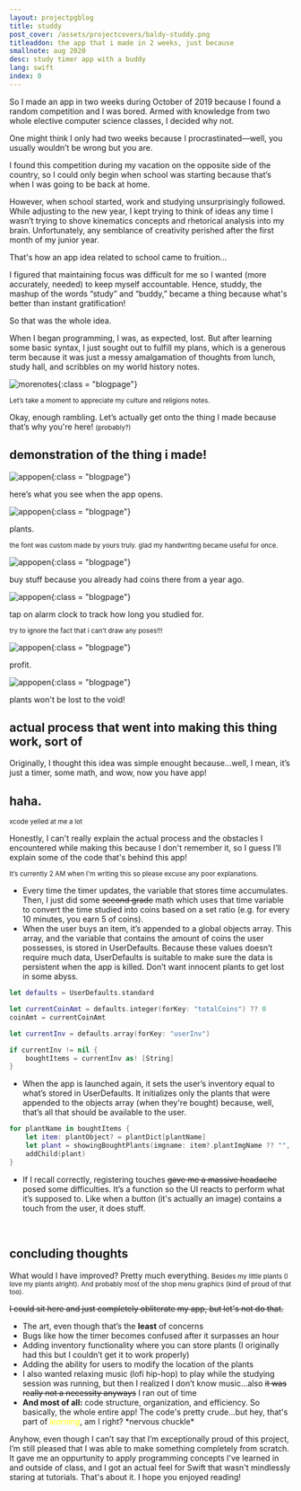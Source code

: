 ```yaml
---
layout: projectpgblog
title: studdy
post_cover: /assets/projectcovers/baldy-studdy.png
titleaddon: the app that i made in 2 weeks, just because
smallnote: aug 2020
desc: study timer app with a buddy
lang: swift
index: 0
---
```


So I made an app in two weeks during October of 2019 because I found a random competition and I was bored. Armed with knowledge from two whole elective computer science classes, I decided why not.

One might think I only had two weeks because I procrastinated—well, you usually wouldn’t be wrong but you are.

I found this competition during my vacation on the opposite side of the country, so I could only begin when school was starting because that’s when I was going to be back at home.

However, when school started, work and studying unsurprisingly followed. While adjusting to the new year, I kept trying to think of ideas any time I wasn’t trying to shove kinematics concepts and rhetorical analysis into my brain. Unfortunately, any semblance of creativity perished after the first month of my junior year.

That's how an app idea related to school came to fruition...

I figured that maintaining focus was difficult for me so I wanted (more accurately, needed) to keep myself accountable. Hence, studdy, the mashup of the words “study” and “buddy,” became a thing because what's better than instant gratification!

So that was the whole idea.

When I began programming, I was, as expected, lost. But after learning some basic syntax, I just sought out to fulfill my plans, which is a generous term because it was just a messy amalgamation of thoughts from lunch, study hall, and scribbles on my world history notes.

![morenotes](/assets/projectblogassets/studdyassets/studdycr1.jpg){:class = "blogpage"}

<small>Let’s take a moment to appreciate my culture and religions notes. </small>

Okay, enough rambling. Let’s actually get onto the thing I made because that’s why you're here! <small>(probably?)</small>

<h2>demonstration of the thing i made!</h2>

![appopen](/assets/projectblogassets/studdyassets/studdy1.gif){:class = "blogpage"}

here’s what you see when the app opens.

![appopen](/assets/projectblogassets/studdyassets/studdy2.gif){:class = "blogpage"}

plants.

<small> the font was custom made by yours truly. glad my handwriting became useful for once. </small>

![appopen](/assets/projectblogassets/studdyassets/studdy3.gif){:class = "blogpage"}

buy stuff because you already had coins there from a year ago.

![appopen](/assets/projectblogassets/studdyassets/studdy4.gif){:class = "blogpage"}

tap on alarm clock to track how long you studied for.

<small>try to ignore the fact that i can’t draw any poses!!!</small>

![appopen](/assets/projectblogassets/studdyassets/studdy5.gif){:class = "blogpage"}

profit.

![appopen](/assets/projectblogassets/studdyassets/studdy6.gif){:class = "blogpage"}

plants won't be lost to the void!

<h2>actual process that went into making this thing work, sort of</h2>

Originally, I thought this idea was simple enought because…well, I mean, it’s just a timer, some math, and wow, now you have app!

<h2>haha.</h2>
<small>xcode yelled at me a lot</small>

Honestly, I can't really explain the actual process and the obstacles I encountered while making this because I don't remember it, so I guess I’ll explain some of the code that's behind this app!

<small>It’s currently 2 AM when I'm writing this so please excuse any poor explanations.</small>

- Every time the timer updates, the variable that stores time accumulates. Then, I just did some ~~second grade~~ math which uses that time variable to convert the time studied into coins based on a set ratio (e.g. for every 10 minutes, you earn 5 of coins).
- When the user buys an item, it’s appended to a global objects array. This array, and the variable that contains the amount of coins the user possesses, is stored in UserDefaults. Because these values doesn’t require much data, UserDefaults is suitable to make sure the data is persistent when the app is killed. Don’t want innocent plants to get lost in some abyss.

```swift
let defaults = UserDefaults.standard

let currentCoinAmt = defaults.integer(forKey: "totalCoins") ?? 0
coinAmt = currentCoinAmt

let currentInv = defaults.array(forKey: "userInv")

if currentInv != nil {
    boughtItems = currentInv as! [String]
}
```

- When the app is launched again, it sets the user’s inventory equal to what’s stored in UserDefaults. It initializes only the plants that were appended to the objects array (when they're bought) because, well, that’s all that should be available to the user.

```swift
for plantName in boughtItems {
    let item: plantObject? = plantDict[plantName]
    let plant = showingBoughtPlants(imgname: item?.plantImgName ?? "", posx: item?.plantPosX ?? 0, posy: item?.plantPosY ?? 0, scale: item?.plantScale ?? 0, zpos: item?.plantZPos ?? 0)
    addChild(plant)
}
```

- If I recall correctly, registering touches ~~gave me a massive headache~~ posed some difficulties. It’s a function so the UI reacts to perform what it’s supposed to. Like when a button (it's actually an image) contains a touch from the user, it does stuff.

<br>
<h2>concluding thoughts</h2>

What would I have improved? Pretty much everything.
<small>Besides my little plants (I love my plants alright). And probably most of the shop menu graphics (kind of proud of that too). </small>

~~I could sit here and just completely obliterate my app, but let's not do that.~~

- The art, even though that’s the **least** of concerns
- Bugs like how the timer becomes confused after it surpasses an hour
- Adding inventory functionality where you can store plants (I originally had this but I couldn’t get it to work properly)
- Adding the ability for users to modify the location of the plants
- I also wanted relaxing music (lofi hip-hop) to play while the studying session was running, but then I realized I don’t know music…also ~~it was really not a necessity anyways~~ I ran out of time
- **And most of all:** code structure, organization, and efficiency. So basically, the whole entire app! The code's pretty crude…but hey, that's part of <span style="color: yellow"> _learning_</span>, am I right? \*nervous chuckle\*

Anyhow, even though I can’t say that I’m exceptionally proud of this project, I’m still pleased that I was able to make something completely from scratch. It gave me an oppurtunity to apply programming concepts I've learned in and outside of class, and I got an actual feel for Swift that wasn't mindlessly staring at tutorials. That's about it. I hope you enjoyed reading!
